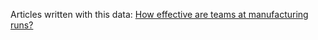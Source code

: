 Articles written with this data: [How effective are teams at manufacturing runs?](https://gregstoll.wordpress.com/2021/06/08/how-effective-are-teams-at-manufacturing-runs/)